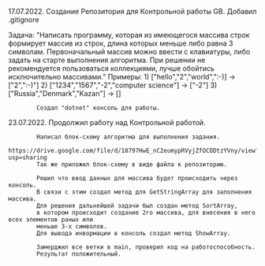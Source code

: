 17.07.2022. Создание Репозитория для Контрольной работы GB.
            Добавил .gitignore

Задача: "Написать программу, которая из имеющегося массива строк формирует массив из строк,
         длина которых меньше либо равна 3 символам. Первоначальный массив можно ввести с
         клавиатуры, либо задать на старте выполнения алгоритма. При решении не рекомендуется пользоваться коллекциями, 
         лучше обойтись исключительно массивами."
Примеры: 
        1) ["hello","2","world",":-)] -> ["2",":-)"]
        2) ["1234","1567","-2","computer science"] -> ["-2"]
        3) ["Russia","Denmark","Kazan"] -> []

            Создал "dotnet" консоль для работы.

23.07.2022. Продолжил работу над Контрольной работой.

            Написал блок-схему алгоритма для выполнения задания.
            https://drive.google.com/file/d/18797HwE_nC2eumypRVyjZfOCODtzYVny/view?usp=sharing
            Так же приложил блок-схему в виде файла к репозиторию.

            Решил что ввод данных для массива будет происходить через консоль.
            В связи с этим создал метод для GetStringArray для заполнения массива.
            Для решения дальнейшей задачи был создан метод SortArray,
            в котором происходит создание 2го массива, для внесения в него всех элементов раных или
            меньше 3-х символов.
            Для вывода инвормации в консоль создал метод ShowArray.

            Замерджил все ветки в main, проверил код на работоспособность.
            Результат положительный.
